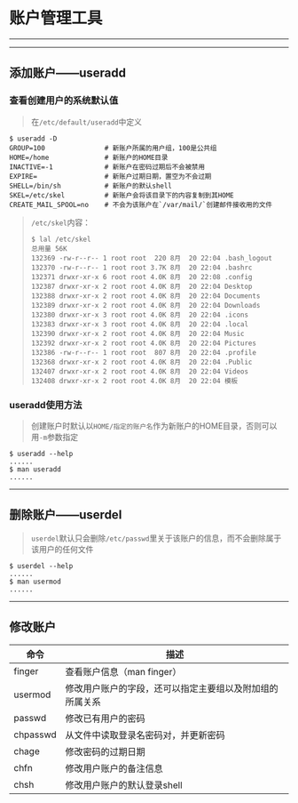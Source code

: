 # 账户管理工具

---

---

## 添加账户——useradd

### 查看创建用户的系统默认值

> 在`/etc/default/useradd`中定义

```shell
$ useradd -D  
GROUP=100				# 新账户所属的用户组，100是公共组
HOME=/home				# 新账户的HOME目录
INACTIVE=-1				# 新账户在密码过期后不会被禁用
EXPIRE=					# 新账户过期日期，置空为不会过期
SHELL=/bin/sh			# 新账户的默认shell
SKEL=/etc/skel			# 新账户会将该目录下的内容复制到其HOME
CREATE_MAIL_SPOOL=no	# 不会为该账户在`/var/mail/`创建邮件接收用的文件
```

> `/etc/skel`内容：
>
> ```shell
> $ lal /etc/skel
> 总用量 56K
> 132369 -rw-r--r-- 1 root root  220 8月  20 22:04 .bash_logout
> 132370 -rw-r--r-- 1 root root 3.7K 8月  20 22:04 .bashrc
> 132371 drwxr-xr-x 6 root root 4.0K 8月  20 22:08 .config
> 132387 drwxr-xr-x 2 root root 4.0K 8月  20 22:04 Desktop
> 132388 drwxr-xr-x 2 root root 4.0K 8月  20 22:04 Documents
> 132389 drwxr-xr-x 2 root root 4.0K 8月  20 22:04 Downloads
> 132380 drwxr-xr-x 3 root root 4.0K 8月  20 22:04 .icons
> 132383 drwxr-xr-x 3 root root 4.0K 8月  20 22:04 .local
> 132390 drwxr-xr-x 2 root root 4.0K 8月  20 22:04 Music
> 132392 drwxr-xr-x 2 root root 4.0K 8月  20 22:04 Pictures
> 132386 -rw-r--r-- 1 root root  807 8月  20 22:04 .profile
> 132368 drwxr-xr-x 2 root root 4.0K 8月  20 22:04 .Public
> 132407 drwxr-xr-x 2 root root 4.0K 8月  20 22:04 Videos
> 132408 drwxr-xr-x 2 root root 4.0K 8月  20 22:04 模板
> ```

### useradd使用方法

> 创建账户时默认以`HOME/指定的账户名`作为新账户的HOME目录，否则可以用`-m`参数指定

```shell
$ useradd --help
......
$ man useradd
......
```

---

## 删除账户——userdel

> `userdel`默认只会删除`/etc/passwd`里关于该账户的信息，而不会删除属于该用户的任何文件

```shell
$ userdel --help
......
$ man usermod
......
```

---

## 修改账户

| 命令     | 描述                                                     |
| -------- | -------------------------------------------------------- |
| finger   | 查看账户信息（man finger）                               |
| usermod  | 修改用户账户的字段，还可以指定主要组以及附加组的所属关系 |
| passwd   | 修改已有用户的密码                                       |
| chpasswd | 从文件中读取登录名密码对，并更新密码                     |
| chage    | 修改密码的过期日期                                       |
| chfn     | 修改用户账户的备注信息                                   |
| chsh     | 修改用户账户的默认登录shell                              |